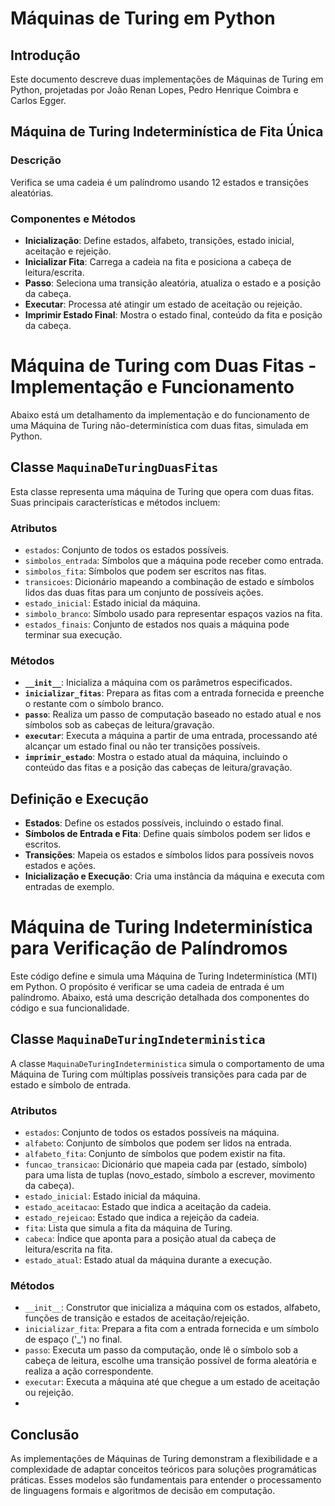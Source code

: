 # Máquinas de Turing em Python

## Introdução

Este documento descreve duas implementações de Máquinas de Turing em Python, projetadas por João Renan Lopes, Pedro Henrique Coimbra e Carlos Egger. 

## Máquina de Turing Indeterminística de Fita Única

### Descrição

Verifica se uma cadeia é um palíndromo usando 12 estados e transições aleatórias.

### Componentes e Métodos

- **Inicialização**: Define estados, alfabeto, transições, estado inicial, aceitação e rejeição.
- **Inicializar Fita**: Carrega a cadeia na fita e posiciona a cabeça de leitura/escrita.
- **Passo**: Seleciona uma transição aleatória, atualiza o estado e a posição da cabeça.
- **Executar**: Processa até atingir um estado de aceitação ou rejeição.
- **Imprimir Estado Final**: Mostra o estado final, conteúdo da fita e posição da cabeça.

# Máquina de Turing com Duas Fitas - Implementação e Funcionamento

Abaixo está um detalhamento da implementação e do funcionamento de uma Máquina de Turing não-determinística com duas fitas, simulada em Python.

## Classe `MaquinaDeTuringDuasFitas`

Esta classe representa uma máquina de Turing que opera com duas fitas. Suas principais características e métodos incluem:

### Atributos
- `estados`: Conjunto de todos os estados possíveis.
- `simbolos_entrada`: Símbolos que a máquina pode receber como entrada.
- `simbolos_fita`: Símbolos que podem ser escritos nas fitas.
- `transicoes`: Dicionário mapeando a combinação de estado e símbolos lidos das duas fitas para um conjunto de possíveis ações.
- `estado_inicial`: Estado inicial da máquina.
- `simbolo_branco`: Símbolo usado para representar espaços vazios na fita.
- `estados_finais`: Conjunto de estados nos quais a máquina pode terminar sua execução.

### Métodos
- **`__init__`**: Inicializa a máquina com os parâmetros especificados.
- **`inicializar_fitas`**: Prepara as fitas com a entrada fornecida e preenche o restante com o símbolo branco.
- **`passo`**: Realiza um passo de computação baseado no estado atual e nos símbolos sob as cabeças de leitura/gravação.
- **`executar`**: Executa a máquina a partir de uma entrada, processando até alcançar um estado final ou não ter transições possíveis.
- **`imprimir_estado`**: Mostra o estado atual da máquina, incluindo o conteúdo das fitas e a posição das cabeças de leitura/gravação.

## Definição e Execução

- **Estados**: Define os estados possíveis, incluindo o estado final.
- **Símbolos de Entrada e Fita**: Define quais símbolos podem ser lidos e escritos.
- **Transições**: Mapeia os estados e símbolos lidos para possíveis novos estados e ações.
- **Inicialização e Execução**: Cria uma instância da máquina e executa com entradas de exemplo.


# Máquina de Turing Indeterminística para Verificação de Palíndromos

Este código define e simula uma Máquina de Turing Indeterminística (MTI) em Python. O propósito é verificar se uma cadeia de entrada é um palíndromo. Abaixo, está uma descrição detalhada dos componentes do código e sua funcionalidade.

## Classe `MaquinaDeTuringIndeterministica`

A classe `MaquinaDeTuringIndeterministica` simula o comportamento de uma Máquina de Turing com múltiplas possíveis transições para cada par de estado e símbolo de entrada.

### Atributos

- `estados`: Conjunto de todos os estados possíveis na máquina.
- `alfabeto`: Conjunto de símbolos que podem ser lidos na entrada.
- `alfabeto_fita`: Conjunto de símbolos que podem existir na fita.
- `funcao_transicao`: Dicionário que mapeia cada par (estado, símbolo) para uma lista de tuplas (novo_estado, símbolo a escrever, movimento da cabeça).
- `estado_inicial`: Estado inicial da máquina.
- `estado_aceitacao`: Estado que indica a aceitação da cadeia.
- `estado_rejeicao`: Estado que indica a rejeição da cadeia.
- `fita`: Lista que simula a fita da máquina de Turing.
- `cabeca`: Índice que aponta para a posição atual da cabeça de leitura/escrita na fita.
- `estado_atual`: Estado atual da máquina durante a execução.

### Métodos

- `__init__`: Construtor que inicializa a máquina com os estados, alfabeto, funções de transição e estados de aceitação/rejeição.
- `inicializar_fita`: Prepara a fita com a entrada fornecida e um símbolo de espaço ('_') no final.
- `passo`: Executa um passo da computação, onde lê o símbolo sob a cabeça de leitura, escolhe uma transição possível de forma aleatória e realiza a ação correspondente.
- `executar`: Executa a máquina até que chegue a um estado de aceitação ou rejeição.
-

## Conclusão

As implementações de Máquinas de Turing  demonstram a flexibilidade e a complexidade de adaptar conceitos teóricos para soluções programáticas práticas. Esses modelos são fundamentais para entender o processamento de linguagens formais e algoritmos de decisão em computação.
